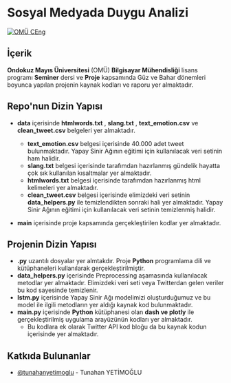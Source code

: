 # Sosyal Medyada Duygu Analizi

[![OMÜ CEng](https://img.shields.io/badge/OM%C3%9C-CEng-blue.svg)](http://bil.muhendislik.omu.edu.tr)

## İçerik

**Ondokuz Mayıs Üniversitesi** (OMÜ) **Bilgisayar Mühendisliği** lisans programı **Seminer** dersi ve **Proje** kapsamında 
Güz ve Bahar dönemleri boyunca yapılan projenin kaynak kodları ve raporu yer almaktadır.


## Repo'nun Dizin Yapısı

* **data** içerisinde **htmlwords.txt** , **slang.txt** , **text_emotion.csv** ve **clean_tweet.csv** belgeleri yer almaktadır.
  * **text_emotion.csv** belgesi içerisinde 40.000 adet tweet bulunmaktadır. Yapay Sinir Ağının eğitimi için kullanılacak veri setinin ham halidir.
  * **slang.txt** belgesi içerisinde tarafımdan hazırlanmış gündelik hayatta çok sık kullanılan kısaltmalar yer almaktadır.
  * **htmlwords.txt** belgesi içerisinde tarafımdan hazırlanmış html kelimeleri yer almaktadır.
  * **clean_tweet.csv** belgesi içerisinde elimizdeki veri setinin **data_helpers.py** ile temizlendikten sonraki hali yer almaktadır. Yapay Sinir Ağının eğitimi için kullanılacak veri setinin temizlenmiş halidir.

* **main** içerisinde proje kapsamında gerçekleştirilen kodlar yer almaktadır.

## Projenin Dizin Yapısı
* **.py** uzantılı dosyalar yer almtakdır. Proje **Python** programlama dili ve kütüphaneleri kullanılarak gerçekleştirilmiştir.
* **data_helpers.py** içerisinde Preprocessing aşamasında kullanılacak metodlar yer almaktadır. Elimizdeki veri seti veya Twitterdan gelen veriler bu kod sayesinde temizlenir.
* **lstm.py** içerisinde Yapay Sinir Ağı modelimizi oluşturduğumuz ve bu model ile ilgili metodların yer aldığı kaynak kod bulunmaktadır.
* **main.py** içerisinde **Python** kütüphanesi olan **dash ve plotly** ile gerçekleştirilmiş uygulama arayüzünün kodları yer almaktadır.
  * Bu kodlara ek olarak Twitter API kod bloğu da bu kaynak kodun içerisinde yer almaktadır.

## Katkıda Bulunanlar

* [@tunahanyetimoglu](https://github.com/tunahanyetimoglu) - Tunahan YETİMOĞLU
